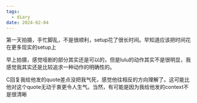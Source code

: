 ```yaml
---
tags:
  - diary
date: 2024-02-04
---
```

 
第一天拍摄，手忙脚乱，不是很顺利，setup花了很长时间。早知道应该把时间花在更多现实的setup上

早上拍摄，感觉哑剧的部分其实还是可以的，但是lulu的动作其实不是很明显，我感觉我其实还是比较追求一种动作的明确性的。

C回复我给他发的quote差点没把我气死，感觉他往相反的方向理解了。这可能比他对这个quote无动于衷更令人生气。当然，有可能是因为我给他发的context不是很清晰
